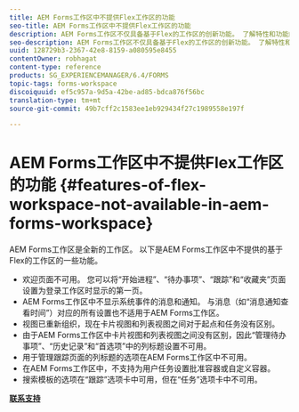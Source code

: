 ```yaml
---
title: AEM Forms工作区中不提供Flex工作区的功能
seo-title: AEM Forms工作区中不提供Flex工作区的功能
description: AEM Forms工作区不仅具备基于Flex的工作区的创新功能。 了解特性和功能的差异。
seo-description: AEM Forms工作区不仅具备基于Flex的工作区的创新功能。 了解特性和功能的差异。
uuid: 128729b3-2367-42e8-8159-a080595e8455
contentOwner: robhagat
content-type: reference
products: SG_EXPERIENCEMANAGER/6.4/FORMS
topic-tags: forms-workspace
discoiquuid: ef5c957a-9d5a-42be-ad85-bdca876f56bc
translation-type: tm+mt
source-git-commit: 49b7cff2c1583ee1eb929434f27c1989558e197f

---
```



# AEM Forms工作区中不提供Flex工作区的功能 {#features-of-flex-workspace-not-available-in-aem-forms-workspace}

AEM Forms工作区是全新的工作区。 以下是AEM Forms工作区中不提供的基于Flex的工作区的一些功能。

* 欢迎页面不可用。 您可以将“开始进程”、“待办事项”、“跟踪”和“收藏夹”页面设置为登录工作区时显示的第一页。
* AEM Forms工作区中不显示系统事件的消息和通知。 与消息（如“消息通知查看时间”）对应的所有设置也不适用于AEM Forms工作区。
* 视图已重新组织，现在卡片视图和列表视图之间对于起点和任务没有区别。
* 由于AEM Forms工作区中卡片视图和列表视图之间没有区别，因此“管理待办事项”、“历史记录”和“首选项”中的列标题设置不可用。
* 用于管理跟踪页面的列标题的选项在AEM Forms工作区中不可用。
* 在AEM Forms工作区中，不支持为用户任务设置批准容器或自定义容器。
* 搜索模板的选项在“跟踪”选项卡中可用，但在“任务”选项卡中不可用。

**[联系支持](https://www.adobe.com/account/sign-in.supportportal.html)**
